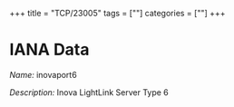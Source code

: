 +++
title = "TCP/23005"
tags = [""]
categories = [""]
+++

# IANA Data

_Name:_ inovaport6

_Description:_ Inova LightLink Server Type 6


